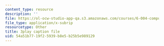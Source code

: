 ```yaml
---
content_type: resource
description: ''
file: https://ol-ocw-studio-app-qa.s3.amazonaws.com/courses/6-004-computation-structures-spring-2017/54a51b7719f25939b8e5b25b5e989129_b-jgbeTojrk.vtt
file_type: application/x-subrip
resourcetype: Other
title: 3play caption file
uid: 54a51b77-19f2-5939-b8e5-b25b5e989129
---
```

